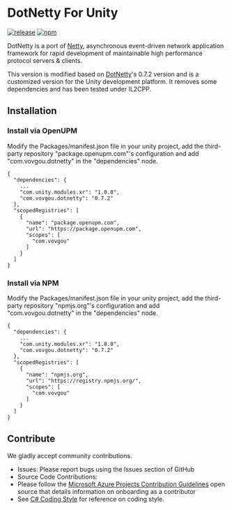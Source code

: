 # DotNetty For Unity

[![release](https://img.shields.io/github/v/tag/vovgou/DotNettyForUnity?label=release)](https://github.com/vovgou/DotNettyForUnity/releases)
[![npm](https://img.shields.io/npm/v/com.vovgou.dotnetty)](https://www.npmjs.com/package/com.vovgou.dotnetty)

DotNetty is a port of [Netty](https://github.com/netty/netty), asynchronous event-driven network application framework for rapid development of maintainable high performance protocol servers & clients.

This version is modified based on [DotNetty](https://github.com/Azure/DotNetty)'s 0.7.2 version and is a customized version for the Unity development platform. It removes some dependencies and has been tested under IL2CPP.

## Installation

### Install via OpenUPM 

Modify the Packages/manifest.json file in your unity project, add the third-party repository "package.openupm.com"'s configuration and add "com.vovgou.dotnetty" in the "dependencies" node.

    {
      "dependencies": {
        ...
        "com.unity.modules.xr": "1.0.0",
        "com.vovgou.dotnetty": "0.7.2"
      },
      "scopedRegistries": [
        {
          "name": "package.openupm.com",
          "url": "https://package.openupm.com",
          "scopes": [
            "com.vovgou"
          ]
        }
      ]
    }

### Install via NPM 

Modify the Packages/manifest.json file in your unity project, add the third-party repository "npmjs.org"'s configuration and add "com.vovgou.dotnetty" in the "dependencies" node.

    {
      "dependencies": {
        ...
        "com.unity.modules.xr": "1.0.0",
        "com.vovgou.dotnetty": "0.7.2"
      },
      "scopedRegistries": [
        {
          "name": "npmjs.org",
          "url": "https://registry.npmjs.org/",
          "scopes": [
            "com.vovgou"
          ]
        }
      ]
    }

## Contribute

We gladly accept community contributions.

* Issues: Please report bugs using the Issues section of GitHub
* Source Code Contributions:
 * Please follow the [Microsoft Azure Projects Contribution Guidelines](https://opensource.microsoft.com/collaborate) open source that details information on onboarding as a contributor
 * See [C# Coding Style](https://github.com/Azure/DotNetty/wiki/C%23-Coding-Style) for reference on coding style.

